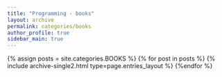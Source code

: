 ```yaml
---
title: "Programming - books"
layout: archive
permalink: categories/books
author_profile: true
sidebar_main: true
---
```



{% assign posts = site.categories.BOOKS %}
{% for post in posts %} {% include archive-single2.html type=page.entries_layout %} {%endfor %}
